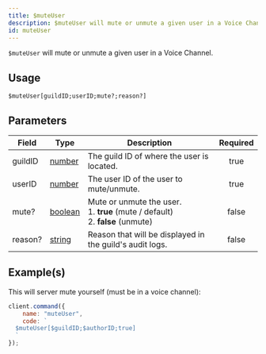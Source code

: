 ```yaml
---
title: $muteUser
description: $muteUser will mute or unmute a given user in a Voice Channel.
id: muteUser
---
```


`$muteUser` will mute or unmute a given user in a Voice Channel.

## Usage

```aoi
$muteUser[guildID;userID;mute?;reason?]
```

## Parameters

| Field   | Type                                                                                                | Description                                                                               | Required |
| ------- | --------------------------------------------------------------------------------------------------- | ----------------------------------------------------------------------------------------- | :------: |
| guildID | [number](https://developer.mozilla.org/en-US/docs/Web/JavaScript/Reference/Global_Objects/Number)   | The guild ID of where the user is located.                                                |   true   |
| userID  | [number](https://developer.mozilla.org/en-US/docs/Web/JavaScript/Reference/Global_Objects/Number)   | The user ID of the user to mute/unmute.                                                   |   true   |
| mute?   | [boolean](https://developer.mozilla.org/en-US/docs/Web/JavaScript/Reference/Global_Objects/Boolean) | Mute or unmute the user. <br /> 1. **true** (mute / default) <br /> 2. **false** (unmute) |  false   |
| reason? | [string](https://developer.mozilla.org/en-US/docs/Web/JavaScript/Reference/Global_Objects/String)   | Reason that will be displayed in the guild's audit logs.                                  |  false   |

## Example(s)

This will server mute yourself (must be in a voice channel):

```javascript
client.command({
    name: "muteUser",
    code: `
  $muteUser[$guildID;$authorID;true]
  `
});
```
